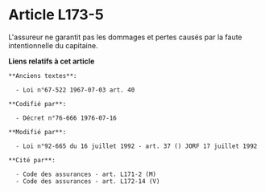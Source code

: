 # Article L173-5

L'assureur ne garantit pas les dommages et pertes causés par la faute intentionnelle du capitaine.

**Liens relatifs à cet article**

	**Anciens textes**:

	  - Loi n°67-522 1967-07-03 art. 40

	**Codifié par**:

	  - Décret n°76-666 1976-07-16

	**Modifié par**:

	  - Loi n°92-665 du 16 juillet 1992 - art. 37 () JORF 17 juillet 1992

	**Cité par**:

	  - Code des assurances - art. L171-2 (M)
	  - Code des assurances - art. L172-14 (V)

